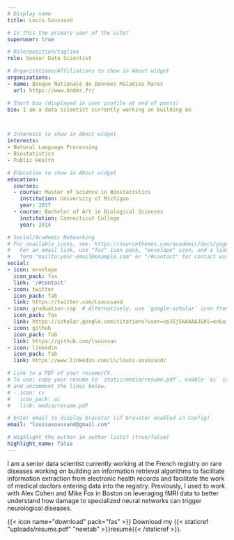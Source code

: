 ```yaml
---
# Display name
title: Louis Soussand

# Is this the primary user of the site?
superuser: true

# Role/position/tagline
role: Senior Data Scientist

# Organizations/Affiliations to show in About widget
organizations:
- name: Banque Nationale de Données Maladies Rares
  url: https://www.bndmr.fr/

# Short bio (displayed in user profile at end of posts)
bio: I am a data scientist currently working on building an



# Interests to show in About widget
interests:
- Natural Language Processing
- Biostatistics
- Public Health

# Education to show in About widget
education:
  courses:
  - course: Master of Science in Biostatistics
    institution: University of Michigan
    year: 2017
  - course: Bachelor of Art in Biological Sciences
    institution: Connecticut College
    year: 2014

# Social/Academic Networking
# For available icons, see: https://sourcethemes.com/academic/docs/page-builder/#icons
#   For an email link, use "fas" icon pack, "envelope" icon, and a link in the
#   form "mailto:your-email@example.com" or "/#contact" for contact widget.
social:
- icon: envelope
  icon_pack: fas
  link: '/#contact'
- icon: twitter
  icon_pack: fab
  link: https://twitter.com/Lsoussand
- icon: graduation-cap  # Alternatively, use `google-scholar` icon from `ai` icon pack
  icon_pack: fas
  link: https://scholar.google.com/citations?user=vpJEjSkAAAAJ&hl=en&oi=ao
- icon: github
  icon_pack: fab
  link: https://github.com/lsoussan
- icon: linkedin
  icon_pack: fab
  link: https://www.linkedin.com/in/louis-soussand/

# Link to a PDF of your resume/CV.
# To use: copy your resume to `static/media/resume.pdf`, enable `ai` icons in `params.toml`,
# and uncomment the lines below.
# - icon: cv
#   icon_pack: ai
#   link: media/resume.pdf

# Enter email to display Gravatar (if Gravatar enabled in Config)
email: "louisasoussand@gmail.com"

# Highlight the author in author lists? (true/false)
highlight_name: false
---
```


I am a senior data scientist currently working at the French registry on rare diseases working on building an information retrieval algorithms to facilitate information extraction from electronic health records and facilitate the work of medical doctors entering data into the registry. Previously, I used to work with Alex Cohen and Mike Fox in Boston on leveraging fMRI data to better understand how damage to specialized neural networks can trigger neurological diseases.



{{< icon name="download" pack="fas" >}} Download my {{< staticref "uploads/resume.pdf" "newtab" >}}resumé{{< /staticref >}}.
